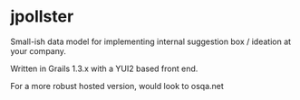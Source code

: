jpollster
=========

Small-ish data model for implementing internal suggestion box / ideation at your company.

Written in Grails 1.3.x with a YUI2 based front end.



For a more robust hosted version, would look to osqa.net
